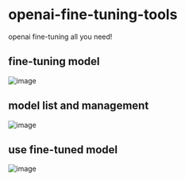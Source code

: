 # openai-fine-tuning-tools
openai fine-tuning all you need! 
## fine-tuning model
![image](https://github.com/Formyselfonly/openai-fine-tuning-tools/assets/56914169/d26a4896-66d4-4114-bf54-c06d1b2273fb)
## model list and management
![image](https://github.com/Formyselfonly/openai-fine-tuning-tools/assets/56914169/7e8305bd-8c1a-4e6f-b540-e78e39f5b019)
## use fine-tuned model
![image](https://github.com/Formyselfonly/openai-fine-tuning-tools/assets/56914169/2a695bd9-ebfd-481c-9992-15533c560766)
